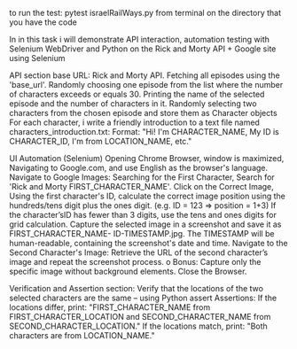 to run the test:
pytest israelRailWays.py from terminal on the directory that you have the code


In in this task i will demonstrate API interaction, automation testing with Selenium WebDriver and Python on the Rick and Morty API + Google site using Selenium 

API section
base URL: Rick and Morty API.
Fetching all episodes using the 'base_url'.
Randomly choosing one episode from the list where the number of characters exceeds or equals 30.
Printing the name of the selected episode and the number of characters in it.
Randomly selecting two characters from the chosen episode and store them as Character objects
For each character, i write a friendly introduction to a text file named
characters_introduction.txt: Format: "Hi! I'm CHARACTER_NAME, My ID is CHARACTER_ID, I'm from LOCATION_NAME, etc."

UI Automation (Selenium)
Opening Chrome Browser, window is maximized, Navigating to Google.com, and use English as the browser's language.
Navigate to Google Images:
Searching for the First Character, Search for 'Rick and Morty FIRST_CHARACTER_NAME'.
Click on the Correct Image, Using the first character's ID, calculate the correct image position using the hundreds/tens digit plus the ones digit. (e.g. ID = 123 => position = 1+3)
If the character’sID has fewer than 3 digits, use the tens and ones digits for grid calculation.
Capture the selected image in a screenshot and save it as FIRST_CHARACTER_NAME- ID-TIMESTAMP.jpg.
The TIMESTAMP will be human-readable, containing the screenshot's date and time.
Navigate to the Second Character's Image:
Retrieve the URL of the second character’s image and repeat the screenshot process. o Bonus: Capture only the specific image without background elements.
Close the Browser.

Verification and Assertion section:
Verify that the locations of the two selected characters are the same – using Python assert
Assertions: 
If the locations differ, print:
"FIRST_CHARACTER_NAME from FIRST_CHARACTER_LOCATION and SECOND_CHARACTER_NAME from SECOND_CHARACTER_LOCATION."
If the locations match, print:
"Both characters are from LOCATION_NAME."
      
